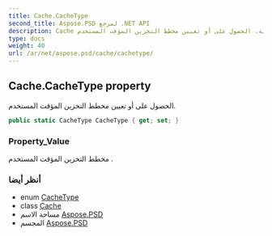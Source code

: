 ```yaml
---
title: Cache.CacheType
second_title: Aspose.PSD لمرجع .NET API
description: Cache ملكية. الحصول على أو تعيين مخطط التخزين المؤقت المستخدم.
type: docs
weight: 40
url: /ar/net/aspose.psd/cache/cachetype/
---
```

## Cache.CacheType property

الحصول على أو تعيين مخطط التخزين المؤقت المستخدم.

```csharp
public static CacheType CacheType { get; set; }
```

### Property_Value

مخطط التخزين المؤقت المستخدم .

### أنظر أيضا

* enum [CacheType](../../cachetype/)
* class [Cache](../)
* مساحة الاسم [Aspose.PSD](../../cache/)
* المجسم [Aspose.PSD](../../../)


